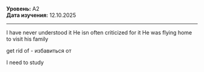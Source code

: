 **Уровень:** A2  
**Дата изучения:** 12.10.2025  

---
I have never understood it
He isn often criticized for it
He was flying home to visit his family

get rid of - избавиться от

I need to study 